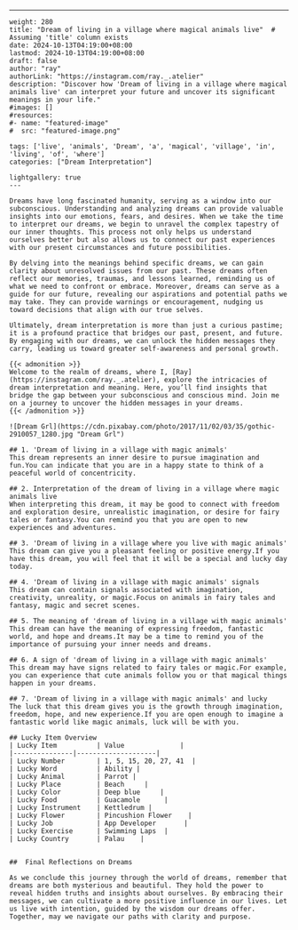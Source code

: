 ---
    weight: 280
    title: "Dream of living in a village where magical animals live"  # Assuming 'title' column exists
    date: 2024-10-13T04:19:00+08:00
    lastmod: 2024-10-13T04:19:00+08:00
    draft: false
    author: "ray"
    authorLink: "https://instagram.com/ray._.atelier"
    description: "Discover how 'Dream of living in a village where magical animals live' can interpret your future and uncover its significant meanings in your life."
    #images: []
    #resources:
    #- name: "featured-image"
    #  src: "featured-image.png"
    
    tags: ['live', 'animals', 'Dream', 'a', 'magical', 'village', 'in', 'living', 'of', 'where']
    categories: ["Dream Interpretation"]
    
    lightgallery: true
    ---
    
    Dreams have long fascinated humanity, serving as a window into our subconscious. Understanding and analyzing dreams can provide valuable insights into our emotions, fears, and desires. When we take the time to interpret our dreams, we begin to unravel the complex tapestry of our inner thoughts. This process not only helps us understand ourselves better but also allows us to connect our past experiences with our present circumstances and future possibilities.
    
    By delving into the meanings behind specific dreams, we can gain clarity about unresolved issues from our past. These dreams often reflect our memories, traumas, and lessons learned, reminding us of what we need to confront or embrace. Moreover, dreams can serve as a guide for our future, revealing our aspirations and potential paths we may take. They can provide warnings or encouragement, nudging us toward decisions that align with our true selves.
    
    Ultimately, dream interpretation is more than just a curious pastime; it is a profound practice that bridges our past, present, and future. By engaging with our dreams, we can unlock the hidden messages they carry, leading us toward greater self-awareness and personal growth.
    
    {{< admonition >}}
    Welcome to the realm of dreams, where I, [Ray](https://instagram.com/ray._.atelier), explore the intricacies of dream interpretation and meaning. Here, you’ll find insights that bridge the gap between your subconscious and conscious mind. Join me on a journey to uncover the hidden messages in your dreams.
    {{< /admonition >}}
    
    ![Dream Grl](https://cdn.pixabay.com/photo/2017/11/02/03/35/gothic-2910057_1280.jpg "Dream Grl")
    
    ## 1. 'Dream of living in a village with magic animals'
    This dream represents an inner desire to pursue imagination and fun.You can indicate that you are in a happy state to think of a peaceful world of concentricity.
    
    ## 2. Interpretation of the dream of living in a village where magic animals live
    When interpreting this dream, it may be good to connect with freedom and exploration desire, unrealistic imagination, or desire for fairy tales or fantasy.You can remind you that you are open to new experiences and adventures.
    
    ## 3. 'Dream of living in a village where you live with magic animals'
    This dream can give you a pleasant feeling or positive energy.If you have this dream, you will feel that it will be a special and lucky day today.
    
    ## 4. 'Dream of living in a village with magic animals' signals
    This dream can contain signals associated with imagination, creativity, unreality, or magic.Focus on animals in fairy tales and fantasy, magic and secret scenes.
    
    ## 5. The meaning of 'dream of living in a village with magic animals'
    This dream can have the meaning of expressing freedom, fantastic world, and hope and dreams.It may be a time to remind you of the importance of pursuing your inner needs and dreams.
    
    ## 6. A sign of 'dream of living in a village with magic animals'
    This dream may have signs related to fairy tales or magic.For example, you can experience that cute animals follow you or that magical things happen in your dreams.
    
    ## 7. 'Dream of living in a village with magic animals' and lucky
    The luck that this dream gives you is the growth through imagination, freedom, hope, and new experience.If you are open enough to imagine a fantastic world like magic animals, luck will be with you.
    
    ## Lucky Item Overview
    | Lucky Item          | Value              |
    |---------------|--------------------|
    | Lucky Number        | 1, 5, 15, 20, 27, 41  |
    | Lucky Word          | Ability |
    | Lucky Animal        | Parrot |
    | Lucky Place         | Beach     |
    | Lucky Color         | Deep blue     |
    | Lucky Food          | Guacamole      |
    | Lucky Instrument    | Kettledrum |
    | Lucky Flower        | Pincushion Flower    |
    | Lucky Job           | App Developer       |
    | Lucky Exercise      | Swimming Laps  |
    | Lucky Country       | Palau    |
    
    
    ##  Final Reflections on Dreams
    
    As we conclude this journey through the world of dreams, remember that dreams are both mysterious and beautiful. They hold the power to reveal hidden truths and insights about ourselves. By embracing their messages, we can cultivate a more positive influence in our lives. Let us live with intention, guided by the wisdom our dreams offer. Together, may we navigate our paths with clarity and purpose.
    